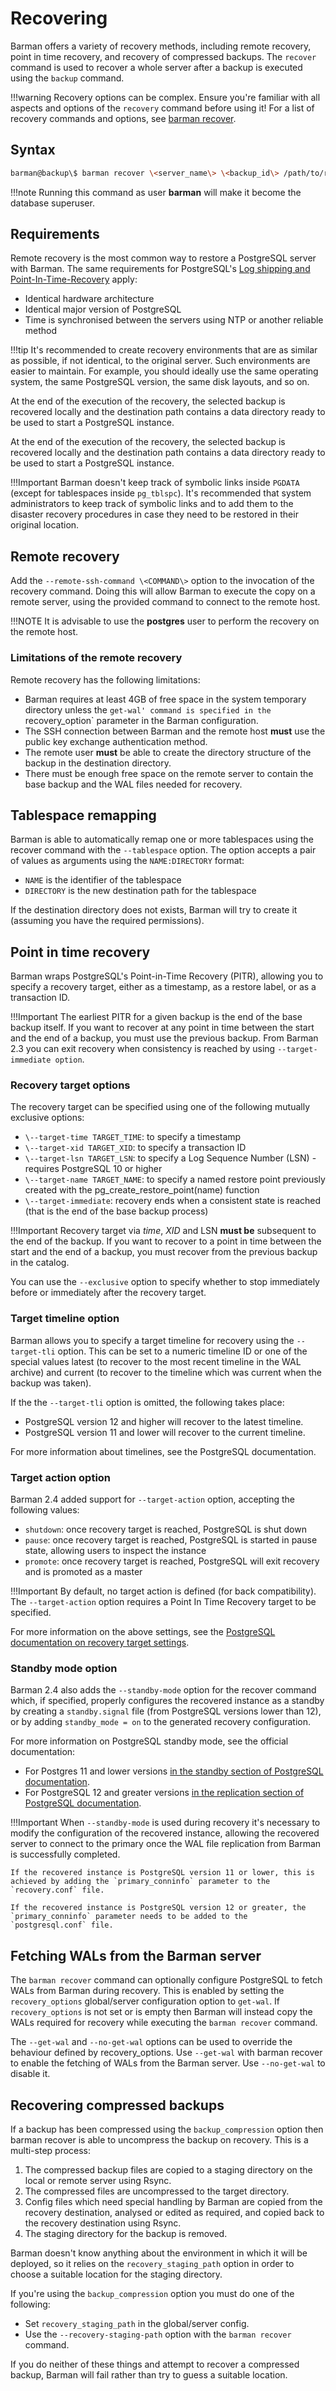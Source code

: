 # Recovering

Barman offers a variety of recovery methods, including remote recovery, point in time recovery, and recovery of compressed backups.  The `recover` command is used to recover a whole server after a backup is executed using the `backup` command.

!!!warning
    Recovery options can be complex.  Ensure you're familiar with all aspects and options of the `recovery` command before using it!  For a list of recovery commands and options, see  [barman recover](../commands/server/recover.md).

## Syntax
```bash
barman@backup\$ barman recover \<server_name\> \<backup_id\> /path/to/recover/dir
```
!!!note
    Running this command as user **barman** will make it become the database superuser.

## Requirements

Remote recovery is the most common way to restore a PostgreSQL server with Barman.  The same requirements for PostgreSQL's [Log shipping and Point-In-Time-Recovery](https://www.postgresql.org/docs/current/static/warm-standby.html#STANDBY-PLANNING) apply:

- Identical hardware architecture
- Identical major version of PostgreSQL
- Time is synchronised between the servers using NTP or another reliable method

!!!tip
    It's recommended to create recovery environments that are as similar as possible, if not identical, to the original server.  Such environments are easier to maintain. For example, you should ideally use the same operating system, the same PostgreSQL version, the same disk layouts, and so on.

At the end of the execution of the recovery, the selected backup is recovered locally and the destination path contains a data directory ready to be used to start a PostgreSQL instance.

At the end of the execution of the recovery, the selected backup is recovered locally and the destination path contains a data directory ready to be used to start a PostgreSQL instance.

!!!Important
    Barman doesn't keep track of symbolic links inside `PGDATA` (except for tablespaces inside `pg_tblspc`). It's recommended that system administrators to keep track of symbolic links and to add them to the disaster recovery procedures in case they need to be restored in their original location.

## Remote recovery

Add the `--remote-ssh-command \<COMMAND\>` option to the invocation of the recovery command. Doing this will allow Barman to execute the copy on a remote server, using the provided command to connect to the remote host.

!!!NOTE
    It is advisable to use the **postgres** user to perform the recovery on the remote host.

### Limitations of the remote recovery

Remote recovery has the following limitations:

-   Barman requires at least 4GB of free space in the system temporary directory unless the `get-wal' command is specified in the `recovery_option` parameter in the Barman configuration.
-   The SSH connection between Barman and the remote host **must** use the public key exchange authentication method.
-   The remote user **must** be able to create the directory structure of the backup in the destination directory.
-   There must be enough free space on the remote server to contain the base backup and the WAL files needed for recovery.

## Tablespace remapping

Barman is able to automatically remap one or more tablespaces using the recover command with the `--tablespace` option. The option accepts a pair of values as arguments using the `NAME:DIRECTORY` format:

-   `NAME` is the identifier of the tablespace
-   `DIRECTORY` is the new destination path for the tablespace

If the destination directory does not exists, Barman will try to create it (assuming you have the required permissions).

## Point in time recovery

Barman wraps PostgreSQL's Point-in-Time Recovery (PITR), allowing you to specify a recovery target, either as a timestamp, as a restore label, or as a transaction ID.

!!!Important
    The earliest PITR for a given backup is the end of the base backup itself. If you want to recover at any point in time between the start and the end of a backup, you must use the previous backup. From Barman 2.3 you can exit recovery when consistency is reached by using `--target-immediate option`.

### Recovery target options

The recovery target can be specified using one of the following mutually exclusive options:

-   `\--target-time TARGET_TIME`: to specify a timestamp
-   `\--target-xid TARGET_XID`: to specify a transaction ID
-   `\--target-lsn TARGET_LSN`: to specify a Log Sequence Number (LSN) - requires PostgreSQL 10 or higher
-   `\--target-name TARGET_NAME`: to specify a named restore point previously created with the pg_create_restore_point(name) function
-   `\--target-immediate`: recovery ends when a consistent state is reached (that is the end of the base backup process)

!!!Important
    Recovery target via *time*, *XID* and LSN **must be** subsequent to the end of the backup. If you want to recover to a point in time between the start and the end of a backup, you must recover from the previous backup in the catalog.

You can use the `--exclusive` option to specify whether to stop immediately before or immediately after the recovery target.

### Target timeline option

Barman allows you to specify a target timeline for recovery using the `--target-tli` option. This can be set to a numeric timeline ID or one of the special values latest (to recover to the most recent timeline in the WAL archive) and current (to recover to the timeline which was current when the backup was taken). 

If the the `--target-tli` option is omitted, the following takes place:

- PostgreSQL version 12 and higher will recover to the latest timeline.
- PostgreSQL version 11 and lower will recover to the current timeline. 

For more information about timelines, see the PostgreSQL documentation.

### Target action option

Barman 2.4 added support for `--target-action` option, accepting the following values:

-  `shutdown`: once recovery target is reached, PostgreSQL is shut down
-  `pause`: once recovery target is reached, PostgreSQL is started in pause state, allowing users to inspect the instance
-  `promote`: once recovery target is reached, PostgreSQL will exit recovery and is promoted as a master

!!!Important
    By default, no target action is defined (for back compatibility). The `--target-action` option requires a Point In Time Recovery target to be specified.

For more information on the above settings, see the [PostgreSQL documentation on recovery target settings](https://www.postgresql.org/docs/current/static/runtime-config-wal.html#RUNTIME-CONFIG-WAL-RECOVERY-TARGET).

### Standby mode option

Barman 2.4 also adds the `--standby-mode` option for the recover command which, if specified, properly configures the recovered instance as a standby by creating a `standby.signal` file (from PostgreSQL versions lower than 12), or by adding `standby_mode = on` to the generated recovery configuration.

For more information on PostgreSQL standby mode, see the official documentation:

-   For Postgres 11 and lower versions [in the standby section of PostgreSQL documentation](https://www.postgresql.org/docs/11/standby-settings.html).
-   For PostgreSQL 12 and greater versions [in the replication section of PostgreSQL documentation](https://www.postgresql.org/docs/current/runtime-config-replication.html#RUNTIME-CONFIG-REPLICATION-STANDBY).

!!!Important
    When `--standby-mode` is used during recovery it's necessary to modify the configuration of the recovered instance, allowing the recovered server to connect to the primary once the WAL file replication from Barman is successfully completed. 
    
    If the recovered instance is PostgreSQL version 11 or lower, this is achieved by adding the `primary_conninfo` parameter to the `recovery.conf` file. 
    
    If the recovered instance is PostgreSQL version 12 or greater, the `primary_conninfo` parameter needs to be added to the `postgresql.conf` file.

## Fetching WALs from the Barman server

The `barman recover` command can optionally configure PostgreSQL to fetch WALs from Barman during recovery. This is enabled by setting the `recovery_options` global/server configuration option to `get-wal`. If `recovery_options` is not set or is empty then Barman will instead copy the WALs required for recovery while executing the `barman recover` command.

The `--get-wal` and `--no-get-wal` options can be used to override the behaviour defined by recovery_options. Use `--get-wal` with barman recover to enable the fetching of WALs from the Barman server.  Use `--no-get-wal` to disable it.

## Recovering compressed backups

If a backup has been compressed using the `backup_compression` option then barman recover is able to uncompress the backup on recovery. This is a multi-step process:

1.  The compressed backup files are copied to a staging directory on the local or remote server using Rsync.
2.  The compressed files are uncompressed to the target directory.
3.  Config files which need special handling by Barman are copied from the recovery destination, analysed or edited as required, and copied back to the recovery destination using Rsync.
4.  The staging directory for the backup is removed.

Barman doesn't know anything about the environment in which it will be deployed, so it relies on the `recovery_staging_path` option in order to choose a suitable location for the staging directory.

If you're using the `backup_compression` option you must do one of the following:

- Set `recovery_staging_path` in the global/server config.
- Use the `--recovery-staging-path` option with the `barman recover` command. 

If you do neither of these things and attempt to recover a compressed backup, Barman will fail rather than try to guess a suitable location.